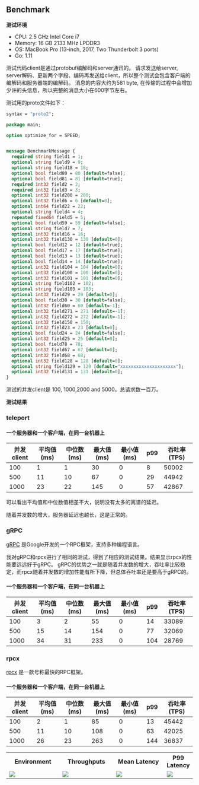 ## Benchmark

**测试环境**
* CPU:    2.5 GHz Intel Core i7
* Memory: 16 GB 2133 MHz LPDDR3
* OS:     MacBook Pro (13-inch, 2017, Two Thunderbolt 3 ports)
* Go:     1.11

测试代码client是通过protobuf编解码和server通讯的。
请求发送给server, server解码、更新两个字段、编码再发送给client，所以整个测试会包含客户端的编解码和服务器端的编解码。
消息的内容大约为581 byte, 在传输的过程中会增加少许的头信息，所以完整的消息大小在600字节左右。

测试用的proto文件如下：

```proto
syntax = "proto2";

package main;

option optimize_for = SPEED;


message BenchmarkMessage {
  required string field1 = 1;
  optional string field9 = 9;
  optional string field18 = 18;
  optional bool field80 = 80 [default=false];
  optional bool field81 = 81 [default=true];
  required int32 field2 = 2;
  required int32 field3 = 3;
  optional int32 field280 = 280;
  optional int32 field6 = 6 [default=0];
  optional int64 field22 = 22;
  optional string field4 = 4;
  repeated fixed64 field5 = 5;
  optional bool field59 = 59 [default=false];
  optional string field7 = 7;
  optional int32 field16 = 16;
  optional int32 field130 = 130 [default=0];
  optional bool field12 = 12 [default=true];
  optional bool field17 = 17 [default=true];
  optional bool field13 = 13 [default=true];
  optional bool field14 = 14 [default=true];
  optional int32 field104 = 104 [default=0];
  optional int32 field100 = 100 [default=0];
  optional int32 field101 = 101 [default=0];
  optional string field102 = 102;
  optional string field103 = 103;
  optional int32 field29 = 29 [default=0];
  optional bool field30 = 30 [default=false];
  optional int32 field60 = 60 [default=-1];
  optional int32 field271 = 271 [default=-1];
  optional int32 field272 = 272 [default=-1];
  optional int32 field150 = 150;
  optional int32 field23 = 23 [default=0];
  optional bool field24 = 24 [default=false];
  optional int32 field25 = 25 [default=0];
  optional bool field78 = 78;
  optional int32 field67 = 67 [default=0];
  optional int32 field68 = 68;
  optional int32 field128 = 128 [default=0];
  optional string field129 = 129 [default="xxxxxxxxxxxxxxxxxxxxx"];
  optional int32 field131 = 131 [default=0];
}
```

测试的并发client是 100, 1000,2000 and 5000。总请求数一百万。

**测试结果**

### teleport

#### 一个服务器和一个客户端，在同一台机器上

并发client|平均值(ms)|中位数(ms)|最大值(ms)|最小值(ms)|p99|吞吐率(TPS)
-------------|-------------|-------------|-------------|-------------|-------------|-------------
100|1|1|30|0|8|50002
500|11|10|67|0|29|44942
1000|23|22|145|0|57|42867


可以看出平均值和中位数值相差不大，说明没有太多的离谱的延迟。

随着并发数的增大，服务器延迟也越长，这是正常的。


### gRPC
[gRPC](https://github.com/grpc/grpc-go) 是Google开发的一个RPC框架，支持多种编程语言。

我对gRPC和rpcx进行了相同的测试，得到了相应的测试结果。结果显示rpcx的性能要远远好于gRPC。
gRPC的优势之一就是随着并发数的增大，吞吐率比较稳定，而rpcx随着并发数的增加性能有所下降，但总体吞吐率还是要高于gRPC的。


#### 一个服务器和一个客户端，在同一台机器上

并发client|平均值(ms)|中位数(ms)|最大值(ms)|最小值(ms)|p99|吞吐率(TPS)
-------------|-------------|-------------|-------------|-------------|-------------|-------------
100|3|2|55|0|14|33089
500|15|14|154|0|77|32069
1000|34|31|233|0|104|28769

### rpcx

[rpcx](https://github.com/smallnest/rpcx) 是一款号称最快的RPC框架。

#### 一个服务器和一个客户端，在同一台机器上

并发client|平均值(ms)|中位数(ms)|最大值(ms)|最小值(ms)|p99|吞吐率(TPS)
-------------|-------------|-------------|-------------|-------------|-------------|-------------
100|2|1|85|0|13|45442
500|11|10|108|0|63|42025
1000|26|23|263|0|144|36837

<table>
<tr><th>Environment</th><th>Throughputs</th><th>Mean Latency</th><th>P99 Latency</th></tr>
<tr>
<td width="30%"><img src="https://github.com/henrylee2cn/rpc-benchmark/raw/master/result/env.png"></td>
<td width="30%"><img src="https://github.com/henrylee2cn/rpc-benchmark/raw/master/result/throughput.png"></td>
<td width="30%"><img src="https://github.com/henrylee2cn/rpc-benchmark/raw/master/result/mean_latency.png"></td>
<td width="30%"><img src="https://github.com/henrylee2cn/rpc-benchmark/raw/master/result/p99_latency.png"></td>
</tr>
</table>
